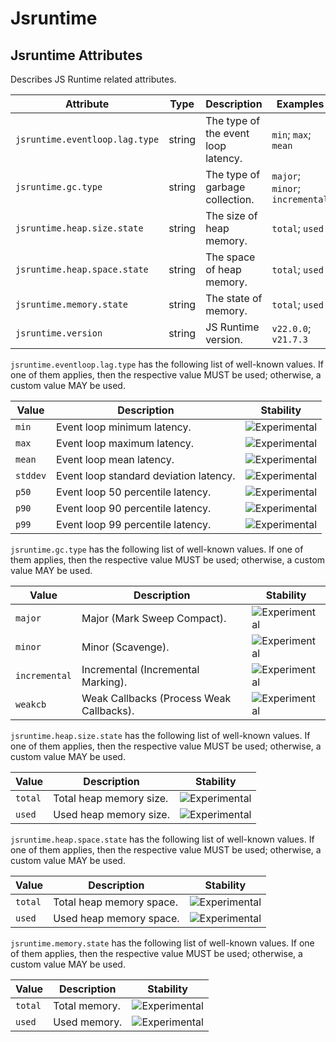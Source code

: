 <!--- Hugo front matter used to generate the website version of this page:
--->

<!-- NOTE: THIS FILE IS AUTOGENERATED. DO NOT EDIT BY HAND. -->
<!-- see templates/registry/markdown/attribute_namespace.md.j2 -->

# Jsruntime

## Jsruntime Attributes

Describes JS Runtime related attributes.

| Attribute                      | Type   | Description                         | Examples                        | Stability                                                        |
| ------------------------------ | ------ | ----------------------------------- | ------------------------------- | ---------------------------------------------------------------- |
| `jsruntime.eventloop.lag.type` | string | The type of the event loop latency. | `min`; `max`; `mean`            | ![Experimental](https://img.shields.io/badge/-experimental-blue) |
| `jsruntime.gc.type`            | string | The type of garbage collection.     | `major`; `minor`; `incremental` | ![Experimental](https://img.shields.io/badge/-experimental-blue) |
| `jsruntime.heap.size.state`    | string | The size of heap memory.            | `total`; `used`                 | ![Experimental](https://img.shields.io/badge/-experimental-blue) |
| `jsruntime.heap.space.state`   | string | The space of heap memory.           | `total`; `used`                 | ![Experimental](https://img.shields.io/badge/-experimental-blue) |
| `jsruntime.memory.state`       | string | The state of memory.                | `total`; `used`                 | ![Experimental](https://img.shields.io/badge/-experimental-blue) |
| `jsruntime.version`            | string | JS Runtime version.                 | `v22.0.0`; `v21.7.3`            | ![Experimental](https://img.shields.io/badge/-experimental-blue) |

`jsruntime.eventloop.lag.type` has the following list of well-known values. If one of them applies, then the respective value MUST be used; otherwise, a custom value MAY be used.

| Value    | Description                            | Stability                                                        |
| -------- | -------------------------------------- | ---------------------------------------------------------------- |
| `min`    | Event loop minimum latency.            | ![Experimental](https://img.shields.io/badge/-experimental-blue) |
| `max`    | Event loop maximum latency.            | ![Experimental](https://img.shields.io/badge/-experimental-blue) |
| `mean`   | Event loop mean latency.               | ![Experimental](https://img.shields.io/badge/-experimental-blue) |
| `stddev` | Event loop standard deviation latency. | ![Experimental](https://img.shields.io/badge/-experimental-blue) |
| `p50`    | Event loop 50 percentile latency.      | ![Experimental](https://img.shields.io/badge/-experimental-blue) |
| `p90`    | Event loop 90 percentile latency.      | ![Experimental](https://img.shields.io/badge/-experimental-blue) |
| `p99`    | Event loop 99 percentile latency.      | ![Experimental](https://img.shields.io/badge/-experimental-blue) |

`jsruntime.gc.type` has the following list of well-known values. If one of them applies, then the respective value MUST be used; otherwise, a custom value MAY be used.

| Value         | Description                              | Stability                                                        |
| ------------- | ---------------------------------------- | ---------------------------------------------------------------- |
| `major`       | Major (Mark Sweep Compact).              | ![Experimental](https://img.shields.io/badge/-experimental-blue) |
| `minor`       | Minor (Scavenge).                        | ![Experimental](https://img.shields.io/badge/-experimental-blue) |
| `incremental` | Incremental (Incremental Marking).       | ![Experimental](https://img.shields.io/badge/-experimental-blue) |
| `weakcb`      | Weak Callbacks (Process Weak Callbacks). | ![Experimental](https://img.shields.io/badge/-experimental-blue) |

`jsruntime.heap.size.state` has the following list of well-known values. If one of them applies, then the respective value MUST be used; otherwise, a custom value MAY be used.

| Value   | Description             | Stability                                                        |
| ------- | ----------------------- | ---------------------------------------------------------------- |
| `total` | Total heap memory size. | ![Experimental](https://img.shields.io/badge/-experimental-blue) |
| `used`  | Used heap memory size.  | ![Experimental](https://img.shields.io/badge/-experimental-blue) |

`jsruntime.heap.space.state` has the following list of well-known values. If one of them applies, then the respective value MUST be used; otherwise, a custom value MAY be used.

| Value   | Description              | Stability                                                        |
| ------- | ------------------------ | ---------------------------------------------------------------- |
| `total` | Total heap memory space. | ![Experimental](https://img.shields.io/badge/-experimental-blue) |
| `used`  | Used heap memory space.  | ![Experimental](https://img.shields.io/badge/-experimental-blue) |

`jsruntime.memory.state` has the following list of well-known values. If one of them applies, then the respective value MUST be used; otherwise, a custom value MAY be used.

| Value   | Description   | Stability                                                        |
| ------- | ------------- | ---------------------------------------------------------------- |
| `total` | Total memory. | ![Experimental](https://img.shields.io/badge/-experimental-blue) |
| `used`  | Used memory.  | ![Experimental](https://img.shields.io/badge/-experimental-blue) |
